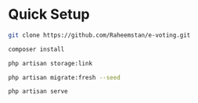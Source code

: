 # Quick Setup

```bash
git clone https://github.com/Raheemstan/e-voting.git
```

```bash
composer install
```

```bash
php artisan storage:link
```

```bash
php artisan migrate:fresh --seed
```

```bash
php artisan serve
```
